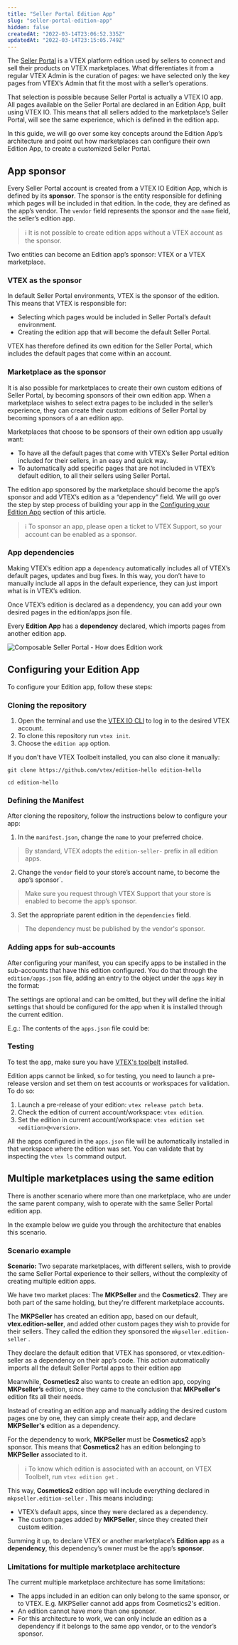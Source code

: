 ```yaml
---
title: "Seller Portal Edition App"
slug: "seller-portal-edition-app"
hidden: false
createdAt: "2022-03-14T23:06:52.335Z"
updatedAt: "2022-03-14T23:15:05.749Z"
---
```


The [Seller Portal](https://help.vtex.com/en/tutorial/seller-portal-primeiros-passos--6w1vBdRH2uuBGmUqgNQjwK) is a VTEX platform edition used by sellers to connect and sell their products on VTEX marketplaces. What differentiates it from a regular VTEX Admin is the curation of pages: we have selected only the key pages from VTEX’s Admin that fit the most with a seller’s operations.

That selection is possible because Seller Portal is actually a VTEX IO app. All pages available on the Seller Portal are declared in an Edition App, built using VTEX IO. This means that all sellers added to the marketplace’s Seller Portal, will see the same experience, which is defined in the edition app.

In this guide, we will go over some key concepts around the Edition App’s architecture and point out how marketplaces can configure their own Edition App, to create a customized Seller Portal.

## App sponsor

Every Seller Portal account is created from a VTEX IO Edition App, which is defined by its **sponsor**. The sponsor is the entity responsible for defining which pages will be included in that edition. In the code, they are defined as the app’s vendor. The `vendor` field represents the sponsor and the `name` field, the seller’s edition app.

<!-- ```json
{
  "vendor": "vtex",
  "name": "edition-seller",
}
``` -->

> ℹ️ It is not possible to create edition apps without a VTEX account as the sponsor.

Two entities can become an Edition app’s sponsor: VTEX or a VTEX marketplace.

### VTEX as the sponsor

In default Seller Portal environments, VTEX is the sponsor of the edition. This means that VTEX is responsible for:

* Selecting which pages would be included in Seller Portal’s default environment.
* Creating the edition app that will become the default Seller Portal.

VTEX has therefore defined its own edition for the Seller Portal, which includes the default pages that come within an account.

### Marketplace as the sponsor

It is also possible for marketplaces to create their own custom editions of Seller Portal, by becoming sponsors of their own edition app. When a marketplace wishes to select extra pages to be included in the seller’s experience, they can create their custom editions of Seller Portal by becoming sponsors of a an edition app.

Marketplaces that choose to be sponsors of their own edition app usually want:

* To have all the default pages that come with VTEX’s Seller Portal edition included for their sellers, in an easy and quick way.
* To automatically add specific pages that are not included in VTEX’s default edition, to all their sellers using Seller Portal.

The edition app sponsored by the marketplace should become the app’s sponsor and add VTEX’s edition as a “dependency” field. We will go over the step by step process of building your app in the [Configuring your Edition App](#configuring-your-edition-app) section of this article.

> ℹ️ To sponsor an app, please open a ticket to VTEX Support, so your account can be enabled as a sponsor.

### App dependencies

Making VTEX’s edition app a `dependency` automatically includes all of VTEX’s default pages, updates and bug fixes. In this way, you don’t have to manually include all apps in the default experience, they can just import what is in VTEX’s edition.

Once VTEX’s edition is declared as a dependency, you can add your own desired pages in the edition/apps.json file.

<!-- ```json
{
  "dependencies": {
    "vtex.edition-seller": "0.x"
  },
}
``` -->

Every **Edition App** has a **dependency** declared, which imports pages from another edition app.

![Composable Seller Portal - How does Edition work](https://cdn.jsdelivr.net/gh/vtexdocs/dev-portal-content@main/images/seller-portal-edition-app-0.jpg)

## Configuring your Edition App

To configure your Edition app, follow these steps:

### Cloning the repository

1. Open the terminal and use the [VTEX IO CLI](https://developers.vtex.com/vtex-developer-docs/docs/vtex-io-documentation-vtex-io-cli-installation-and-command-reference) to log in to the desired VTEX account.
2. To clone this repository run `vtex init`.
3. Choose the `edition app` option.

If you don't have VTEX Toolbelt installed, you can also clone it manually:

 `git clone https://github.com/vtex/edition-hello edition-hello`

 `cd edition-hello`

### Defining the Manifest

After cloning the repository, follow the instructions below to configure your app:

1. In the `manifest.json`, change the `name` to your preferred choice.

> By standard, VTEX adopts the `edition-seller-` prefix in all edition apps.

2. Change the `vendor` field to your store’s account name, to become the app’s sponsor`.

> Make sure you request through VTEX Support that your store is enabled to become the app’s sponsor.

3. Set the appropriate parent edition in the `dependencies` field.

> The dependency must be published by the vendor's sponsor.

### Adding apps for sub-accounts

After configuring your manifest, you can specify apps to be installed in the sub-accounts that have this edition configured. You do that through the `edition/apps.json` file, adding an entry to the object under the `apps` key in the format:

<!-- ```json
{
  "<vendor>.<name>": {
    "major": "<desired major>",
    "settings": "<initial settings>"
  },
}
``` -->

The settings are optional and can be omitted, but they will define the initial settings that should be configured for the app when it is installed through the current edition.

E.g.: The contents of the `apps.json` file could be:

<!-- ```json
{
  "apps": {
    "vtex.node-getting-started": { "major": 0 }
  }
}
``` -->

### Testing

To test the app, make sure you have [VTEX's toolbelt](https://github.com/vtex/toolbelt) installed.

Edition apps cannot be linked, so for testing, you need to launch a pre-release version and set them on test accounts or workspaces for validation. To do so:

1. Launch a pre-release of your edition: `vtex release patch beta`.
2. Check the edition of current account/workspace: `vtex edition`.
3. Set the edition in current account/workspace: `vtex edition set <edition>@<version>`.

All the apps configured in the `apps.json` file will be automatically installed in that workspace where the edition was set. You can validate that by inspecting the `vtex ls` command output.

## Multiple marketplaces using the same edition

There is another scenario where more than one marketplace, who are under the same parent company, wish to operate with the same Seller Portal edition app.

In the example below we guide you through the architecture that enables this scenario.

### Scenario example

**Scenario:** Two separate marketplaces, with different sellers, wish to provide the same Seller Portal experience to their sellers, without the complexity of creating multiple edition apps.

We have two market places: The **MKPSeller** and the **Cosmetics2**. They are both part of the same holding, but they're different marketplace accounts.

The **MKPSeller** has created an edition app, based on our default, **vtex.edition-seller**, and added other custom pages they wish to provide for their sellers. They called the edition they sponsored the `mkpseller.edition-seller` .

They declare the default edition that VTEX has sponsored, or vtex.edition-seller as a dependency on their app’s code. This action automatically imports all the default Seller Portal apps to their edition app

<!-- ```json
{
 "vendor": "mkpseller",
 "name": "edition-seller",
 "version": "0.1.0",
 "title": "MKP Seller edition apps",
 "description": "VTEX IO edition for seller accounts",
 "builders": {
   "edition": "0.x"
 },
 "dependencies": {
   "vtex.edition-seller": "0.x"
 },
 "$schema": "https://raw.githubusercontent.com/vtex/node-vtex-api/master/gen/manifest.schema"
}
``` -->

Meanwhile, **Cosmetics2** also wants to create an edition app, copying **MKPseller’s** edition, since they came to the conclusion that **MKPseller's** edition fits all their needs.

Instead of creating an edition app and manually adding the desired custom pages one by one, they can simply create their app, and declare **MKPSeller's** edition as a dependency.

<!-- ```json
{
 "vendor": "cosmetics2",
 "name": "edition-seller",
 "version": "0.1.0",
 "title": "Cosmetics2 edition apps",
 "description": "VTEX IO edition for seller accounts",
 "builders": {
   "edition": "0.x"
 },
 "dependencies": {
   "mkpseller.edition-seller": "0.x"
 },
 "$schema": "https://raw.githubusercontent.com/vtex/node-vtex-api/master/gen/manifest.schema"
}
``` -->

For the dependency to work, **MKPSeller** must be **Cosmetics2** app’s sponsor. This means that **Cosmetics2** has an edition belonging to **MKPSeller** associated to it.

> ℹ️ To know which edition is associated with an account, on VTEX Toolbelt, run `vtex edition get` .

This way, **Cosmetics2** edition app will include everything declared in `mkpseller.edition-seller` . This means including:

* VTEX’s default apps, since they were declared as a dependency.
* The custom pages added by **MKPSeller**, since they created their custom edition.

Summing it up, to declare VTEX or another marketplace’s **Edition app** as a **dependency**, this dependency’s owner must be the app’s **sponsor**.

### Limitations for multiple marketplace architecture

The current multiple marketplace architecture has some limitations:

* The apps included in an edition can only belong to the same sponsor, or to VTEX. E.g. MKPSeller cannot add apps from Cosmetics2's edition.
* An edition cannot have more than one sponsor.
* For this architecture to work, we can only include an edition as a dependency if it belongs to the same app vendor, or to the vendor’s sponsor.
